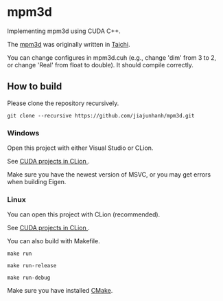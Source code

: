 # mpm3d

Implementing mpm3d using CUDA C++. 

The [mpm3d](https://github.com/taichi-dev/taichi/blob/ae61418d66b79c4af2173acb00ba8a8b28b5dd54/python/taichi/examples/simulation/mpm3d.py) was originally written in [Taichi](https://github.com/taichi-dev/taichi).

You can change configures in mpm3d.cuh (e.g., change 'dim' from 3 to 2, or
change 'Real' from float to double). It should compile correctly.

## How to build

Please clone the repository recursively.

```
git clone --recursive https://github.com/jiajunhanh/mpm3d.git
```

### Windows

Open this project with either Visual Studio or CLion.

See [CUDA projects in CLion
](https://www.jetbrains.com/help/clion/cuda-projects.html).

Make sure you have the newest version of MSVC, or you may get errors when building Eigen.

### Linux

You can open this project with CLion (recommended).

See [CUDA projects in CLion
](https://www.jetbrains.com/help/clion/cuda-projects.html).

You can also build with Makefile.

```
make run
```

```
make run-release
```

```
make run-debug
```

Make sure you have installed [CMake](https://cmake.org/).
